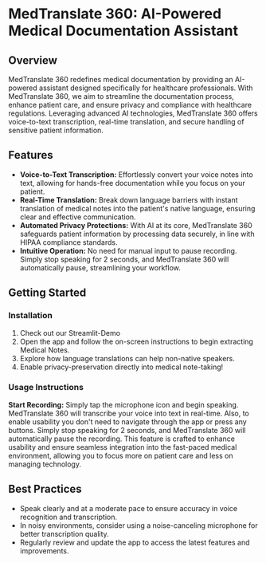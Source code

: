 # MedTranslate 360: AI-Powered Medical Documentation Assistant

## Overview

MedTranslate 360 redefines medical documentation by providing an AI-powered assistant designed specifically for healthcare professionals. With MedTranslate 360, we aim to streamline the documentation process, enhance patient care, and ensure privacy and compliance with healthcare regulations. Leveraging advanced AI technologies, MedTranslate 360 offers voice-to-text transcription, real-time translation, and secure handling of sensitive patient information.

## Features

- **Voice-to-Text Transcription:** Effortlessly convert your voice notes into text, allowing for hands-free documentation while you focus on your patient.
- **Real-Time Translation:** Break down language barriers with instant translation of medical notes into the patient's native language, ensuring clear and effective communication.
- **Automated Privacy Protections:** With AI at its core, MedTranslate 360 safeguards patient information by processing data securely, in line with HIPAA compliance standards.
- **Intuitive Operation:** No need for manual input to pause recording. Simply stop speaking for 2 seconds, and MedTranslate 360 will automatically pause, streamlining your workflow.

## Getting Started

### Installation

1. Check out our Streamlit-Demo
2. Open the app and follow the on-screen instructions to begin extracting Medical Notes.
3. Explore how language translations can help non-native speakers.
4. Enable privacy-preservation directly into medical note-taking!

### Usage Instructions

**Start Recording:** Simply tap the microphone icon and begin speaking. MedTranslate 360 will transcribe your voice into text in real-time. Also, to enable usability you don't need to navigate through the app or press any buttons. Simply stop speaking for 2 seconds, and MedTranslate 360 will automatically pause the recording. This feature is crafted to enhance usability and ensure seamless integration into the fast-paced medical environment, allowing you to focus more on patient care and less on managing technology.

## Best Practices

- Speak clearly and at a moderate pace to ensure accuracy in voice recognition and transcription.
- In noisy environments, consider using a noise-canceling microphone for better transcription quality.
- Regularly review and update the app to access the latest features and improvements.
